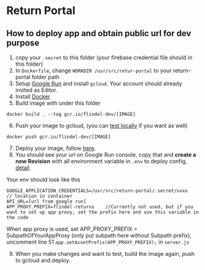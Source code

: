 # Return Portal

## How to deploy app and obtain public url for dev purpose
1. copy your `.secret` to this folder (your firebase credential file should in this folder)
2. In `Dockerfile`, change `WORKDIR /usr/src/retur-portal` to your return-portal folder path
3. Setup [Google Run](https://cloud.google.com/run/docs/setup) and install `gcloud`. Your account should already invited as Editor.
4. Install [Docker](https://docs.docker.com/install/)
5. Build image with under this folder
```
docker build . --tag gcr.io/flindel-dev/[IMAGE]
```
6. Push your image to gcloud, (you can [test locally](https://cloud.google.com/run/docs/testing/local) if you want as well)
```
docker push gcr.io/flindel-dev/[IMAGE]
```
7. Deploy your image, follow [here](https://cloud.google.com/run/docs/deploying).
8. You should see your url on Google Run console, copy that and **create a new Revision** with all environment variable in `.env` to deploy config, [detail](https://cloud.google.com/run/docs/configuring/environment-variables)

Your env should look like this
```
GOOGLE_APPLICATION_CREDENTIALS=/usr/src/return-portal/.secret/xxxx    // location in container
API_URL=[url from google run]
APP_PROXY_PREFIX=flindel-returns    //Currently not used, but if you want to set up app proxy, set the prefix here and use this variable in the code
```
When app proxy is used, set APP_PROXY_PREFIX = SubpathOfYourAppProxy (only put subpath here without Subpath prefix), uncomment line 51 `app.setAssetPrefix(APP_PROXY_PREFIX);` in `server.js`

9. When you make changes and want to test, build the image again, push to gcloud and deploy.
